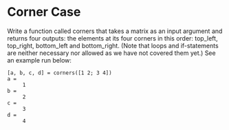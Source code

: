 # Corner Case

Write a function called corners that takes a matrix as an input argument and returns four outputs: the elements at its four corners in this order: top_left, top_right, bottom_left and bottom_right. (Note that loops and if-statements are neither necessary nor allowed as we have not covered them yet.) See an example run below:

```
[a, b, c, d] = corners([1 2; 3 4])
a =
     1
b =
     2
c =
     3
d =
     4
```